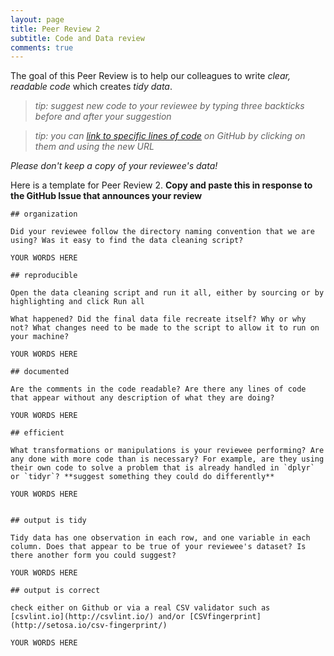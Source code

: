 ```yaml
---
layout: page
title: Peer Review 2
subtitle: Code and Data review
comments: true
---
```


The goal of this Peer Review is to help our colleagues to write *clear, readable code* which creates *tidy data*.

> _tip: suggest new code to your reviewee by typing three backticks before and after your suggestion_

> _tip: you can [link to specific lines of code](http://stackoverflow.com/questions/23821235/how-to-link-to-specific-line-number-on-github) on GitHub by clicking on them and using the new URL_


*Please don't keep a copy of your reviewee's data!*


Here is a template for Peer Review 2. **Copy and paste this in response to the GitHub Issue that announces your review**

```
## organization

Did your reviewee follow the directory naming convention that we are using? Was it easy to find the data cleaning script?

YOUR WORDS HERE

## reproducible

Open the data cleaning script and run it all, either by sourcing or by highlighting and click Run all

What happened? Did the final data file recreate itself? Why or why not? What changes need to be made to the script to allow it to run on your machine?

YOUR WORDS HERE

## documented

Are the comments in the code readable? Are there any lines of code that appear without any description of what they are doing?

YOUR WORDS HERE

## efficient

What transformations or manipulations is your reviewee performing? Are any done with more code than is necessary? For example, are they using their own code to solve a problem that is already handled in `dplyr` or `tidyr`? **suggest something they could do differently**

YOUR WORDS HERE


## output is tidy

Tidy data has one observation in each row, and one variable in each column. Does that appear to be true of your reviewee's dataset? Is there another form you could suggest?

YOUR WORDS HERE

## output is correct

check either on Github or via a real CSV validator such as [csvlint.io](http://csvlint.io/) and/or [CSVfingerprint](http://setosa.io/csv-fingerprint/)

YOUR WORDS HERE

```

